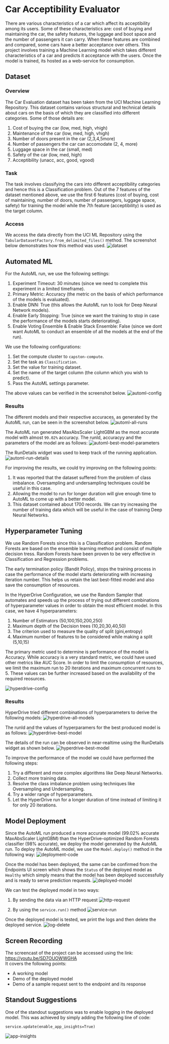 # Car Acceptibility Evaluator

There are various characteristics of a car which affect its acceptibility among its users. Some of these characteristics are: cost of buying and maintaining the car, the safety features, the luggage and boot space and the number of passengers it can carry. When these features are combined and compared, some cars have a better acceptance over others. This project involves training a Machine Learning model which takes different characteristics of a car and predicts it acceptance with the users. Once the model is trained, its hosted as a web-service for consumption.

## Dataset

### Overview

The Car Evaluation dataset has been taken from the UCI Machine Learning Repository. This dataset contains various structural and technical details about cars on the basis of which they are classified into different categories. Some of those details are:
  1. Cost of buying the car (low, med, high, vhigh)
  2. Maintenance of the car (low, med, high, vhigh)
  3. Number of doors present in the car (2,3,4,5more)
  4. Number of passengers the car can accomodate (2, 4, more)
  5. Luggage space in the car (small, med)
  6. Safety of the car (low, med, high)
  7. Acceptibility (unacc, acc, good, vgood)

### Task

The task involves classifying the cars into different acceptibility categories and hence this is a Classification problem. Out of the 7 features of the dataset mentioned above, we use the first 6 features (cost of buying, cost of maintaining, number of doors, number of passengers, luggage space, safety) for training the model while the 7th feature (acceptibility) is used as the target column.

### Access
We access the data directly from the UCI ML Repository using the ```TabularDatasetFactory.from_delimited_files()``` method. The screenshot below demonstrates how this method was used.
![dataset](./screenshots/dataset-access.PNG)

## Automated ML
For the AutoML run, we use the following settings:
1. Experiment Timeout: 30 minutes (since we need to complete this experiment in a limited timeframe).
2. Primary Metric: Accuracy (the metric on the basis of which performance of the models is evaluated).
3. Enable DNN: True (this allows the AutoML run to look for Deep Neural Network models).
4. Enable Early Stopping: True (since we want the training to stop in case the performance of the models starts deteriorating).
5. Enable Voting Ensemble & Enable Stack Ensemble: False (since we dont want AutoML to conduct an ensemble of all the models at the end of the run).

We use the following configurations:
1. Set the compute cluster to ```capston-compute```.
2. Set the task as ```Classification```.
3. Set the value for training dataset.
4. Set the name of the target column (the column which you wish to predict).
5. Pass the AutoML settings parameter.

The above values can be verified in the screenshot below.
![automl-config](./screenshots/automl-config.PNG)

### Results
The different models and their respective accuraces, as generated by the AutoML run, can be seen in the screenshot below.
![automl-all-runs](./screenshots/automl-all-models.PNG)

The AutoML run generated MaxAbsScaler LightGBM as the most accurate model with almost ```99.02%``` accuracy. The runId, accuracyy and the parameters of the model are as follows:
![automl-best-model-parameters](./screenshots/automl-best-model-runId.PNG)

The RunDetails widget was used to keep track of the running application.
![automl-run-details](./screenshots/automl-run-details.PNG)

For improving the results, we could try improving on the following points:
1. It was reported that the dataset suffered from the problem of class imbalance. Oversampling and undersampling techniques could be useful in this case.
2. Allowing the model to run for longer duration will give enough time to AutoML to come up with a better model.
3. This dataset contained about 1700 records. We can try increasing the number of training data which will be useful in the case of training Deep Neural Networks.

## Hyperparameter Tuning
We use Random Forests since this is a Classification problem. Random Forests are based on the ensemble learning method and consist of multiple decision tress. Random Forests have been proven to be very effective in Classification and Regression problems.

The early termination policy (Bandit Policy), stops the training process in case the performance of the model starts deteriorating with increasing iteration number. This helps us retain the last best-fitted model and also save the consumption of resources.

In the HyperDrive Configuration, we use the Random Sampler that automates and speeds up the process of trying out different combinations of hyperparameter values in order to obtain the most efficient model. In this case, we have 4 hyperparameters:
  1. Number of Estimators (50,100,150,200,250)
  2. Maximum depth of the Decision trees (10,20,30,40,50)
  3. The criterion used to measure the quality of split (gini,entropy)
  4. Maximum number of features to be considered while making a split (5,10,15)

The primary metric used to determine is performance of the model is Accuracy. While accuracy is a very standard metric, we could have used other metrics like AUC Score. In order to limit the consumption of resources, we limit the maximum run to 20 iterations and maximum concurrent runs to 5. These values can be further increased based on the availability of the required reosurces.

![hyperdrive-config](./screenshots/hyperdrive-configurations.PNG)

### Results
HyperDrive tried different combinations of hyperparameters to derive the following models:
![hyperdrive-all-models](./screenshots/hyperdrive-all-models.PNG)

The runId and the values of hyperparamers for the best produced model is as follows:
![hyperdrive-best-model](./screenshots/hyperdrive-runId-hyperparameters.PNG)

The details of the run can be observed in near-realtime using the RunDetails widget as shown below.
![hyperdrive-best-model](./screenshots/hyperdrive-run-details.PNG)

To improve the performance of the model we could have performed the following steps:
  1. Try a different and more complex algorithms like Deep Neural Networks.
  2. Collect more training data.
  3. Resolve the class imbalance problem using techniques like Oversampling and Undersampling.
  4. Try a wider range of hyperparameters.
  5. Let the HyperDrive run for a longer duration of time instead of limiting it for only 20 iterations.

## Model Deployment

Since the AutoML run produced a more accurate model (99.02% accurate MaxAbsScaler LightGBM) than the HyperDrive-optimized Random Forests classifier (98% accurate), we deploy the model generated by the AutoML run. To deploy the AutoML model, we use the ```Model.deploy()``` method in the following way:
![deployment-code](./screenshots/deployment-code.PNG)

Once the model has been deployed, the same can be confirmed from the Endpoints UI screen which shows the ```Status``` of the deployed model as ```Healthy``` which simply means that the model has been deployed successfully and is ready to serve prediction requests.
![deployed-model](./screenshots/deployed-active-endpoint.PNG)

We can test the deployed model in two ways:
  1. By sending the data via an HTTP request
  ![http-request](./screenshots/sample-data-endpoint.PNG)
  
  2. By using the ```service.run()``` method
  ![service-run](./screenshots/service-run.PNG)
  
Once the deployed model is tested, we print the logs and then delete the deployed service.
![log-delete](./screenshots/log-delete.PNG)


## Screen Recording
The screencast of the project can be accessed using the link: https://youtu.be/SD7OUOWWGHA
<br>It covers the following points:
- A working model
- Demo of the deployed  model
- Demo of a sample request sent to the endpoint and its response

## Standout Suggestions
One of the standout suggestions was to enable logging in the deployed model. This was achieved by simply adding the following line of code:
```
service.update(enable_app_insights=True)
```
![app-insights](./screenshots/app-insights.PNG)
